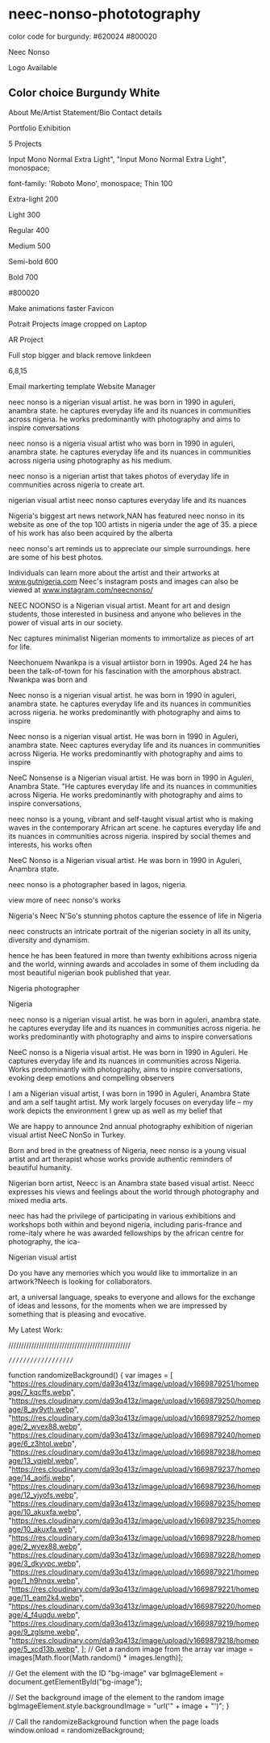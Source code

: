 # neec-nonso-phototography


color code for burgundy: #620024
#800020




Neec Nonso

Logo Available


Color choice 
Burgundy
White
- 

About Me/Artist Statement/Bio
Contact details

Portfolio
Exhibition

5 Projects 




Input Mono Normal Extra Light", 
"Input Mono Normal Extra Light", monospace;

font-family: 'Roboto Mono', monospace;
Thin 100

Extra-light 200

Light 300

Regular 400

Medium 500

Semi-bold 600

Bold 700


#800020



Make animations faster
Favicon

Potrait Projects image cropped on Laptop



AR Project 
 
Full stop bigger and black
remove linkdeen 

6,8,15
 

   <meta name="google-site-verification" content="g87Q6hOwJZZ1Yxe63hb3_rBTowrGJAiuULnUolmTzL4" />




Email markerting template
Website Manager 


neec nonso is a nigerian visual artist. he was born in 1990 in aguleri, anambra state. he captures everyday life and its nuances in communities across nigeria. he works predominantly with photography and aims to inspire conversations

neec nonso is a nigeria visual artist who was born in 1990 in aguleri, anambra state. he captures everyday life and its nuances in communities across nigeria using photography as his medium.

neec nonso is a nigerian artist that takes photos of everyday life in communities across nigeria to create art.

nigerian visual artist neec nonso captures everyday life and its nuances

Nigeria's biggest art news network,NAN has featured neec nonso in its website as one of the top 100 artists in nigeria under the age of 35. a piece of his work has also been acquired by the alberta

neec nonso's art reminds us to appreciate our simple surroundings. here are some of his best photos.

Individuals can learn more about the artist and their artworks at www.gutnigeria.com Neec's instagram posts and images can also be viewed at www.instagram.com/neecnonso/​

NEEC NOONSO is a Nigerian visual artist. Meant for art and design students, those interested in business and anyone who believes in the power of visual arts in our society.

Nec captures minimalist Nigerian moments to immortalize as pieces of art for life.

Neechonuem Nwankpa is a visual artiistor born in 1990s. Aged 24 he has been the talk-of-town for his fascination with the amorphous abstract. Nwankpa was born and

Neec nonso is a nigerian visual artist. he was born in 1990 in aguleri, anambra state. he captures everyday life and its nuances in communities across nigeria. he works predominantly with photography and aims to inspire

Neec nonso is a nigerian visual artist. He was born in 1990 in Aguleri, anambra state. Neec captures everyday life and its nuances in communities across Nigeria. He works predominantly with photography and aims to inspire

NeeC Nonsense is a Nigerian visual artist. He was born in 1990 in Aguleri, Anambra State. "He captures everyday life and its nuances in communities across Nigeria. He works predominantly with photography and aims to inspire conversations,

neec nonso is a young, vibrant and self-taught visual artist who is making waves in the contemporary African art scene. he captures everyday life and its nuances in communities across nigeria. inspired by social themes and interests, his works often

NeeC Nonso is a Nigerian visual artist. He was born in 1990 in Aguleri, Anambra state.

neec nonso is a photographer based in lagos, nigeria.

view more of neec nonso's works

Nigeria's Neec N'So's stunning photos capture the essence of life in Nigeria

neec constructs an intricate portrait of the nigerian society in all its unity, diversity and dynamism.

hence he has been featured in more than twenty exhibitions across nigeria and the world, winning awards and accolades in some of them including da most beautiful nigerian book published that year.

Nigeria photographer

Nigeria

neec nonso is a nigerian visual artist. he was born in aguleri, anambra state. he captures everyday life and its nuances in communities across nigeria. he works predominantly with photography and aims to inspire conversations

NeeC nonso is a Nigeria visual artist. He was born in 1990 in Aguleri. He captures everyday life and its nuances in communities across Nigeria. Works predominantly with photography, aims to inspire conversations, evoking deep emotions and compelling observers

I am a Nigerian visual artist, I was born in 1990 in Aguleri, Anambra State and am a self taught artist. My work largely focuses on everyday life – my work depicts the environment I grew up as well as my belief that

We are happy to announce 2nd annual photography exhibition of nigerian visual artist NeeC NonSo in Turkey.

Born and bred in the greatness of Nigeria, neec nonso is a young visual artist and art therapist whose works provide authentic reminders of beautiful humanity.

Nigerian born artist, Neecc is an Anambra state based visual artist. Neecc expresses his views and feelings about the world through photography and mixed media arts.

neec has had the privilege of participating in various exhibitions and workshops both within and beyond nigeria, including paris-france and rome-italy where he was awarded fellowships by the african centre for photography, the ica-

Nigerian visual artist

Do you have any memories which you would like to immortalize in an artwork?Neech is looking for collaborators.

art, a universal language, speaks to everyone and allows for the exchange of ideas and lessons, for the moments when we are impressed by something that is pleasing and evocative.

My Latest Work:


////////////////////////////////////////////////

 <script>




        function randombg() {
            var random = Math.floor(Math.random() * 15) + 0;

            var backgroundImages = [
                "url('https://res.cloudinary.com/da93q413z/image/upload/v1669879251/homepage/7_kqcffs.webp')",
                "url('https://res.cloudinary.com/da93q413z/image/upload/v1669879250/homepage/8_ay9yth.webp')",
                "url('https://res.cloudinary.com/da93q413z/image/upload/v1669879252/homepage/2_wvex88.webp')",
                "url('https://res.cloudinary.com/da93q413z/image/upload/v1669879240/homepage/6_z3htol.webp')",
                "url('https://res.cloudinary.com/da93q413z/image/upload/v1669879238/homepage/13_yqjebl.webp')",

                "url('https://res.cloudinary.com/da93q413z/image/upload/v1669879237/homepage/14_aoifjj.webp')",
                "url('https://res.cloudinary.com/da93q413z/image/upload/v1669879236/homepage/12_yjyofs.webp')",
                "url('https://res.cloudinary.com/da93q413z/image/upload/v1669879235/homepage/10_akuxfa.webp')",
                "url('https://res.cloudinary.com/da93q413z/image/upload/v1669879228/homepage/2_wvex88.webp')",
                "url('https://res.cloudinary.com/da93q413z/image/upload/v1669879228/homepage/3_dkyvpc.webp')",

                "url('https://res.cloudinary.com/da93q413z/image/upload/v1669879221/homepage/1_h9hnqx.webp')",
                "url('https://res.cloudinary.com/da93q413z/image/upload/v1669879221/homepage/11_eam2k4.webp')",
                "url('https://res.cloudinary.com/da93q413z/image/upload/v1669879220/homepage/4_f4uqdu.webp')",
                "url('https://res.cloudinary.com/da93q413z/image/upload/v1669879219/homepage/9_zglsme.webp')",
                "url('https://res.cloudinary.com/da93q413z/image/upload/v1669879218/homepage/5_xcd13b.webp')",
            ];
            document.getElementById("random").style.backgroundImage = backgroundImages[random];

            document.getElementById("random").style.transition = 'opacity 1s';
            document.getElementById("random").style.opacity = 0;
            setTimeout(() => {
                document.getElementById("random").style.opacity = 1;
            }, 50);
        }


        setInterval(randombg, 2000)
    </script>


    //////////////////



function randomizeBackground() {
  var images = [
    "https://res.cloudinary.com/da93q413z/image/upload/v1669879251/homepage/7_kqcffs.webp",
    "https://res.cloudinary.com/da93q413z/image/upload/v1669879250/homepage/8_ay9yth.webp",
    "https://res.cloudinary.com/da93q413z/image/upload/v1669879252/homepage/2_wvex88.webp",
    "https://res.cloudinary.com/da93q413z/image/upload/v1669879240/homepage/6_z3htol.webp",
    "https://res.cloudinary.com/da93q413z/image/upload/v1669879238/homepage/13_yqjebl.webp",
    "https://res.cloudinary.com/da93q413z/image/upload/v1669879237/homepage/14_aoifjj.webp",
    "https://res.cloudinary.com/da93q413z/image/upload/v1669879236/homepage/12_yjyofs.webp",
    "https://res.cloudinary.com/da93q413z/image/upload/v1669879235/homepage/10_akuxfa.webp",
    "https://res.cloudinary.com/da93q413z/image/upload/v1669879235/homepage/10_akuxfa.web",
    "https://res.cloudinary.com/da93q413z/image/upload/v1669879228/homepage/2_wvex88.webp",
    "https://res.cloudinary.com/da93q413z/image/upload/v1669879228/homepage/3_dkyvpc.webp",
    "https://res.cloudinary.com/da93q413z/image/upload/v1669879221/homepage/1_h9hnqx.webp",
    "https://res.cloudinary.com/da93q413z/image/upload/v1669879221/homepage/11_eam2k4.webp",
    "https://res.cloudinary.com/da93q413z/image/upload/v1669879220/homepage/4_f4uqdu.webp",
    "https://res.cloudinary.com/da93q413z/image/upload/v1669879219/homepage/9_zglsme.webp",
    "https://res.cloudinary.com/da93q413z/image/upload/v1669879218/homepage/5_xcd13b.webp",
  ];
  // Get a random image from the array
  var image = images[Math.floor(Math.random() * images.length)];

  // Get the element with the ID "bg-image"
  var bgImageElement = document.getElementById("bg-image");

  // Set the background image of the element to the random image
  bgImageElement.style.backgroundImage = "url('" + image + "')";
}

// Call the randomizeBackground function when the page loads
window.onload = randomizeBackground;
